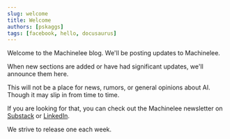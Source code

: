 ```yaml
---
slug: welcome
title: Welcome
authors: [pskaggs]
tags: [facebook, hello, docusaurus]
---
```


Welcome to the Machinelee blog. We'll be posting updates to Machinelee. 

When new sections are added or have had significant updates, we'll announce them here. 

This will not be a place for news, rumors, or general opinions about AI. Though it may slip in from time to time. 

If you are looking for that, you can check out the Machinelee newsletter on [Substack](https://machinelee.substack.com/) or [LinkedIn](https://www.linkedin.com/build-relation/newsletter-follow?entityUrn=7125253234671181825). 

We strive to release one each week. 
